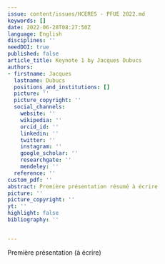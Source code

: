 ```yaml
---
issue: content/issues/HCERES - PFUE 2022.md
keywords: []
date: 2022-06-28T08:27:50Z
language: English
disciplines: ''
needDOI: true
published: false
article_title: Keynote 1 by Jacques Dubucs
authors:
- firstname: Jacques
  lastname: Dubucs
  positions_and_institutions: []
  picture: ''
  picture_copyright: ''
  social_channels:
    website: ''
    wikipedia: ''
    orcid_id: ''
    linkedin: ''
    twitter: ''
    instagram: ''
    google_scholar: ''
    researchgate: ''
    mendeley: ''
  reference: ''
custom_pdf: ''
abstract: Première présentation résumé à écrire
picture: ''
picture_copyright: ''
yt: ''
highlight: false
bibliography: ''


---
```

Première présentation (à écrire)
